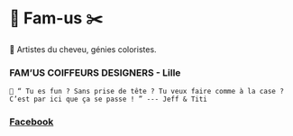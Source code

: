 # 💈 Fam-us ✂️
🌈 Artistes du cheveu, génies coloristes. 
### FAM’US COIFFEURS DESIGNERS - Lille

    📣 “ Tu es fun ? Sans prise de tête ? Tu veux faire comme à la case ?
    C’est par ici que ça se passe ! ” --- Jeff & Titi

### [Facebook]

[Facebook]: https://fr-fr.facebook.com/famus.coiffeursdesigners/